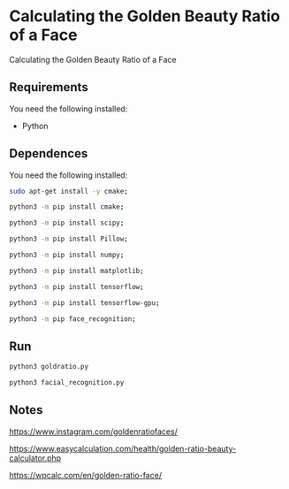 # Calculating the Golden Beauty Ratio of a Face
Calculating the Golden Beauty Ratio of a Face

## Requirements
You need the following installed:
- Python

## Dependences
You need the following installed:
```sh
sudo apt-get install -y cmake;

python3 -m pip install cmake;

python3 -m pip install scipy;

python3 -m pip install Pillow;

python3 -m pip install numpy;

python3 -m pip install matplotlib;

python3 -m pip install tensorflow;

python3 -m pip install tensorflow-gpu;

python3 -m pip face_recognition;

```

## Run
```sh
python3 goldratio.py

python3 facial_recognition.py
```

## Notes
https://www.instagram.com/goldenratiofaces/

https://www.easycalculation.com/health/golden-ratio-beauty-calculator.php

https://wpcalc.com/en/golden-ratio-face/
